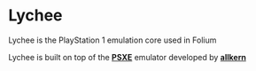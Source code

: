 # Lychee
Lychee is the PlayStation 1 emulation core used in Folium

Lychee is built on top of the [**PSXE**](https://github.com/allkern/psxe) emulator developed by [**allkern**](https://github.com/allkern)

